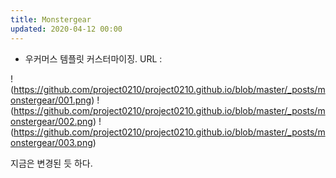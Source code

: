 ```yaml
---
title: Monstergear
updated: 2020-04-12 00:00
---
```


- 우커머스 템플릿 커스터마이징.
URL : 

!(https://github.com/project0210/project0210.github.io/blob/master/_posts/monstergear/001.png)
!(https://github.com/project0210/project0210.github.io/blob/master/_posts/monstergear/002.png)
!(https://github.com/project0210/project0210.github.io/blob/master/_posts/monstergear/003.png)

지금은 변경된 듯 하다.
